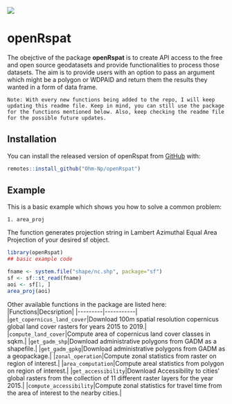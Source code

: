 ![](https://komarev.com/ghpvc/?username=Ohm-Np)
# openRspat

<!-- badges: start -->
<!-- badges: end -->

The obejctive of the package **openRspat** is to create API access to the free and open source geodatasets and provide functionalities to process those datasets. The aim is to provide users with an option to pass an argument which might be a polygon or WDPAID and return them the results they wanted in a form of data frame.

`Note: With every new functions being added to the repo, I will keep updating this readme file. Keep in mind, you can still use the package for the functions mentioned below. Also, keep checking the readme file for the possible future updates.`

## Installation

You can install the released version of openRspat from [GitHub](https://github.com/) with:

``` r
remotes::install_github("Ohm-Np/openRspat")
```

## Example

This is a basic example which shows you how to solve a common problem:

`1. area_proj`

The function generates projection string in Lambert Azimuthal Equal Area Projection of your desired sf object.
``` r
library(openRspat)
## basic example code

fname <- system.file("shape/nc.shp", package="sf")
sf <- sf::st_read(fname)
aoi <- sf[1, ]
area_proj(aoi)
```
Other available functions in the package are listed here:
|Functions|Decsription|
|---------|-----------|
|`get_copernicus_land_cover`|Download 100m spatial resolution copernicus global land cover rasters for years 2015 to 2019.|
|`compute_land_cover`|Compute area of copernicus land cover classes in sqkm.|
|`get_gadm_shp`|Download administrative polygons from GADM as a shapefile.|
|`get_gadm_gpkg`|Download administrative polygons from GADM as a geopackage.|
|`zonal_operation`|Compute zonal statistics from raster on region of interest.|
|`area_computation`|Compute areal statistics from polygon on region of interest.|
|`get_accessibility`|Download Accessibility to cities' global rasters from the collection of 11 different raster layers for the year 2015.|
|`compute_accessibility`|Compute zonal statistics for travel time from the area of interest to the nearby cities.|
